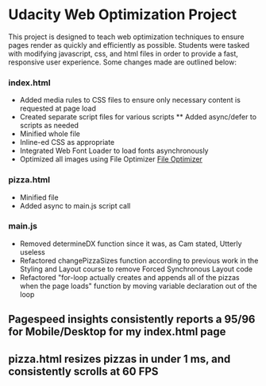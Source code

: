 # Udacity Web Optimization Project

This project is designed to teach web optimization techniques to ensure pages render as quickly and efficiently as possible. Students were tasked with modifying javascript, css, and html files in order to provide a fast, responsive user experience. Some changes made are outlined below:

### index.html
* Added media rules to CSS files to ensure only necessary content is requested at page load
* Created separate script files for various scripts
** Added async/defer to scripts as needed
* Minified whole file
* Inline-ed CSS as appropriate
* Integrated Web Font Loader to load fonts asynchronously
* Optimized all images using File Optimizer [File Optimizer](http://nikkhokkho.sourceforge.net/static.php?page=FileOptimizer)

### pizza.html
* Minified file
* Added async to main.js script call

### main.js
* Removed determineDX function since it was, as Cam stated, Utterly useless
* Refactored changePizzaSizes function according to previous work in the Styling and Layout course to remove Forced Synchronous Layout code
* Refactored "for-loop actually creates and appends all of the pizzas when the page loads" function by moving variable declaration out of the loop


## Pagespeed insights consistently reports a 95/96 for Mobile/Desktop for my index.html page
## pizza.html resizes pizzas in under 1 ms, and consistently scrolls at 60 FPS